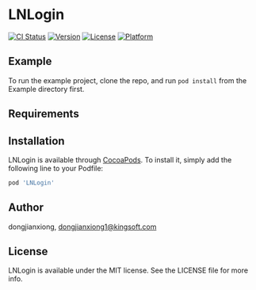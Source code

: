# LNLogin

[![CI Status](https://img.shields.io/travis/dongjianxiong/LNLogin.svg?style=flat)](https://travis-ci.org/dongjianxiong/LNLogin)
[![Version](https://img.shields.io/cocoapods/v/LNLogin.svg?style=flat)](https://cocoapods.org/pods/LNLogin)
[![License](https://img.shields.io/cocoapods/l/LNLogin.svg?style=flat)](https://cocoapods.org/pods/LNLogin)
[![Platform](https://img.shields.io/cocoapods/p/LNLogin.svg?style=flat)](https://cocoapods.org/pods/LNLogin)

## Example

To run the example project, clone the repo, and run `pod install` from the Example directory first.

## Requirements

## Installation

LNLogin is available through [CocoaPods](https://cocoapods.org). To install
it, simply add the following line to your Podfile:

```ruby
pod 'LNLogin'
```

## Author

dongjianxiong, dongjianxiong1@kingsoft.com

## License

LNLogin is available under the MIT license. See the LICENSE file for more info.
